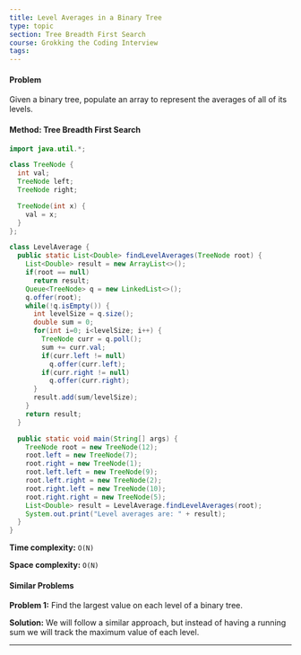 ```yaml
---
title: Level Averages in a Binary Tree
type: topic
section: Tree Breadth First Search
course: Grokking the Coding Interview
tags:
---
```

#### Problem
Given a binary tree, populate an array to represent the averages of all of its levels.

#### Method: Tree Breadth First Search
```java
import java.util.*;

class TreeNode {
  int val;
  TreeNode left;
  TreeNode right;

  TreeNode(int x) {
    val = x;
  }
};

class LevelAverage {
  public static List<Double> findLevelAverages(TreeNode root) {
    List<Double> result = new ArrayList<>();
    if(root == null)
      return result;
    Queue<TreeNode> q = new LinkedList<>();
    q.offer(root);
    while(!q.isEmpty()) {
      int levelSize = q.size();
      double sum = 0;
      for(int i=0; i<levelSize; i++) {
        TreeNode curr = q.poll();
        sum += curr.val;
        if(curr.left != null)
          q.offer(curr.left);
        if(curr.right != null)
          q.offer(curr.right);
      }
      result.add(sum/levelSize);
    }
    return result;
  }

  public static void main(String[] args) {
    TreeNode root = new TreeNode(12);
    root.left = new TreeNode(7);
    root.right = new TreeNode(1);
    root.left.left = new TreeNode(9);
    root.left.right = new TreeNode(2);
    root.right.left = new TreeNode(10);
    root.right.right = new TreeNode(5);
    List<Double> result = LevelAverage.findLevelAverages(root);
    System.out.print("Level averages are: " + result);
  }
}
```
**Time complexity:** `O(N)`

**Space complexity:** `O(N)`

#### Similar Problems
**Problem 1:** Find the largest value on each level of a binary tree.

**Solution:** We will follow a similar approach, but instead of having a running sum we will track the maximum value of each level.

---